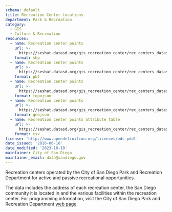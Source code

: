 ```yaml
---
schema: default
title: Recreation Center Locations
department: Park & Recreation
category:
  - GIS
  - Culture & Recreation
resources:
  - name: Recreation center points
    url: >-
      https://seshat.datasd.org/gis_recreation_center/rec_centers_datasd.zip
    format: shp
  - name: Recreation center points
    url: >-
      https://seshat.datasd.org/gis_recreation_center/rec_centers_datasd.pbf
    format: pbf
  - name: Recreation center points
    url: >-
      https://seshat.datasd.org/gis_recreation_center/rec_centers_datasd.topo.json
    format: topojson
  - name: Recreation center points
    url: >-
      https://seshat.datasd.org/gis_recreation_center/rec_centers_datasd.geojson
    format: geojson
  - name: Recreation center points attribute table
    url: >-
      https://seshat.datasd.org/gis_recreation_center/rec_centers_datasd.csv
    format: csv
license: 'http://www.opendefinition.org/licenses/odc-pddl'
date_issued: '2016-06-16'
date_modified: '2023-10-10'
maintainer: City of San Diego
maintainer_email: data@sandiego.gov
---
```

Recreation centers operated by the City of San Diego Park and Recreation Department for active and passive recreational opportunities.
<!--more-->
The data includes the address of each recreation center, the San Diego community it is located in and the various facilities within the recreation center. For programming information, visit the City of San Diego Park and Recreation Department <a href="http://www.sandiego.gov/park-and-recreation/" target="_blank" rel="noopener">web page</a>.
